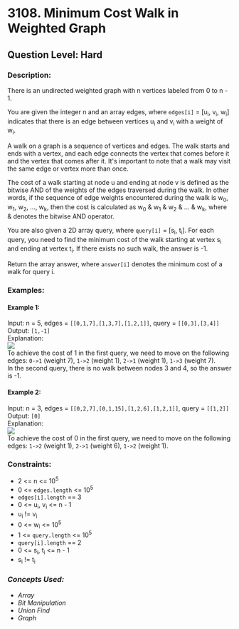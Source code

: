# 3108. Minimum Cost Walk in Weighted Graph
## Question Level: Hard
### Description:
There is an undirected weighted graph with n vertices labeled from 0 to n - 1.

You are given the integer n and an array edges, where `edges[i]` = [u<sub>i</sub>, v<sub>i</sub>, w<sub>i</sub>] indicates that there is an edge between vertices u<sub>i</sub> and v<sub>i</sub> with a weight of w<sub>i</sub>.

A walk on a graph is a sequence of vertices and edges. The walk starts and ends with a vertex, and each edge connects the vertex that comes before it and the vertex that comes after it. It's important to note that a walk may visit the same edge or vertex more than once.

The cost of a walk starting at node u and ending at node v is defined as the bitwise AND of the weights of the edges traversed during the walk. In other words, if the sequence of edge weights encountered during the walk is w<sub>0</sub>, w<sub>1</sub>, w<sub>2</sub>, ..., w<sub>k</sub>, then the cost is calculated as w<sub>0</sub> & w<sub>1</sub> & w<sub>2</sub> & ... & w<sub>k</sub>, where & denotes the bitwise AND operator.

You are also given a 2D array query, where `query[i]` = [s<sub>i</sub>, t<sub>i</sub>]. For each query, you need to find the minimum cost of the walk starting at vertex s<sub>i</sub> and ending at vertex t<sub>i</sub>. If there exists no such walk, the answer is -1.

Return the array answer, where `answer[i]` denotes the minimum cost of a walk for query i.

### Examples:
#### Example 1:

Input: n = 5, edges = `[[0,1,7],[1,3,7],[1,2,1]]`, query = `[[0,3],[3,4]]`<br>
Output: `[1,-1]`<br>
Explanation:<br>
<img src="https://assets.leetcode.com/uploads/2024/01/31/q4_example1-1.png"><br>
To achieve the cost of 1 in the first query, we need to move on the following edges: `0->1` (weight 7), `1->2` (weight 1), `2->1` (weight 1), `1->3` (weight 7).<br>
In the second query, there is no walk between nodes 3 and 4, so the answer is -1.<br>

#### Example 2:

Input: n = 3, edges = `[[0,2,7],[0,1,15],[1,2,6],[1,2,1]]`, query = `[[1,2]]`<br>
Output: `[0]`<br>
Explanation:<br>
<img src="https://assets.leetcode.com/uploads/2024/01/31/q4_example2e.png"><br>
To achieve the cost of 0 in the first query, we need to move on the following edges: `1->2` (weight 1), `2->1` (weight 6), `1->2` (weight 1).<br>
 

 ### Constraints:

- 2 <= n <= 10<sup>5</sup>
- 0 <= `edges.length` <= 10<sup>5</sup>
- `edges[i].length` == 3
-  0 <= u<sub>i</sub>, v<sub>i</sub> <= n - 1
- u<sub>i</sub> != v<sub>i</sub>
- 0 <= w<sub>i</sub> <= 10<sup>5</sup>
- 1 <= `query.length` <= 10<sup>5</sup>
- `query[i].length` == 2
- 0 <= s<sub>i</sub>, t<sub>i</sub> <= n - 1
- s<sub>i</sub> != t<sub>i</sub>

### <i>Concepts Used:
- Array
- Bit Manipulation
- Union Find
- Graph </i>